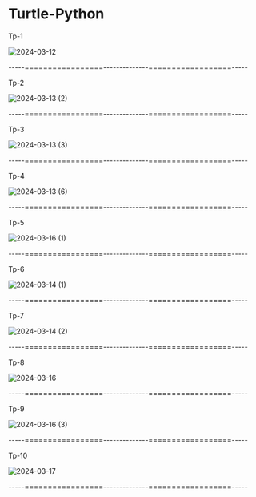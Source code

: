 ﻿# Turtle-Python

Tp-1

![2024-03-12](https://github.com/gustavocarvalho-ra/Turtle-Python/assets/137126878/2e78bb6f-c02e-4e97-a691-cbfac874cfaa)


-----=================--------------==================-----

Tp-2

![2024-03-13 (2)](https://github.com/gustavocarvalho-ra/Turtle-Python/assets/137126878/b3efeb84-65e6-41ee-883f-7859e5b43399)


-----=================--------------==================-----

Tp-3

![2024-03-13 (3)](https://github.com/gustavocarvalho-ra/Turtle-Python/assets/137126878/7c122fa4-8a5f-4b6e-8756-b22da64d974e)


-----=================--------------==================-----

Tp-4

![2024-03-13 (6)](https://github.com/gustavocarvalho-ra/Turtle-Python/assets/137126878/e65edc00-c183-40d9-b5df-f63f6ddfe662)


-----=================--------------==================-----

Tp-5

![2024-03-16 (1)](https://github.com/gustavocarvalho-ra/Turtle-Python/assets/137126878/93b0b65c-0a3c-4e50-8bc7-61b6c8f60d9c)


-----=================--------------==================-----

Tp-6

![2024-03-14 (1)](https://github.com/gustavocarvalho-ra/Turtle-Python/assets/137126878/c0fa2137-2226-47cf-aea8-4b7bb6712366)


-----=================--------------==================-----

Tp-7

![2024-03-14 (2)](https://github.com/gustavocarvalho-ra/Turtle-Python/assets/137126878/f432d644-4942-4d7a-908c-a794916ee715)


-----=================--------------==================-----

Tp-8

![2024-03-16](https://github.com/gustavocarvalho-ra/Turtle-Python/assets/137126878/f2fa35d1-b803-444e-91a3-eb37a54969b4)


-----=================--------------==================-----

Tp-9

![2024-03-16 (3)](https://github.com/gustavocarvalho-ra/Turtle-Python/assets/137126878/1aa59836-ac8a-409e-baa3-f7e5aafc77ff)


-----=================--------------==================-----

Tp-10

![2024-03-17](https://github.com/gustavocarvalho-ra/Turtle-Python/assets/137126878/6f3eaaf3-0751-4ee0-a4dc-37bc0c5de754)


-----=================--------------==================-----


